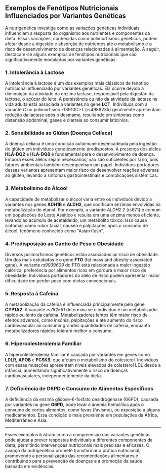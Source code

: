 
## Exemplos de Fenótipos Nutricionais Influenciados por Variantes Genéticas

A nutrigenética investiga como as variações genéticas individuais influenciam a resposta do organismo aos nutrientes e componentes da dieta. Essas variações, conhecidas como polimorfismos genéticos, podem afetar desde a digestão e absorção de nutrientes até o metabolismo e o risco de desenvolvimento de doenças relacionadas à alimentação. A seguir, destacam-se alguns exemplos de fenótipos nutricionais que são significativamente modulados por variantes genéticas:

### 1. **Intolerância à Lactose**

A intolerância à lactose é um dos exemplos mais clássicos de fenótipo nutricional influenciado por variantes genéticas. Ela ocorre devido à diminuição da atividade da enzima lactase, responsável pela digestão da lactose, o açúcar do leite. A persistência ou não da atividade da lactase na vida adulta está associada a variantes no gene **LCT**. Indivíduos com a variante *C* no polimorfismo -13910C>T (rs4988235) geralmente apresentam redução da lactase após o desmame, resultando em sintomas como distensão abdominal, gases e diarreia ao consumir laticínios.

### 2. **Sensibilidade ao Glúten (Doença Celíaca)**

A doença celíaca é uma condição autoimune desencadeada pela ingestão de glúten em indivíduos geneticamente predispostos. A presença dos alelos **HLA-DQ2** e **HLA-DQ8** é fundamental para o desenvolvimento da doença. Embora esses alelos sejam necessários, não são suficientes por si só, pois fatores ambientais também desempenham um papel. Indivíduos portadores dessas variantes apresentam maior risco de desenvolver reações adversas ao glúten, levando a sintomas gastrointestinais e complicações sistêmicas.

### 3. **Metabolismo do Álcool**

A capacidade de metabolizar o álcool varia entre os indivíduos devido a variantes nos genes **ADH1B** e **ALDH2**, que codificam enzimas envolvidas na metabolização do etanol. Por exemplo, a variante *ALDH2* *2* (rs671) é comum em populações do Leste Asiático e resulta em uma enzima menos eficiente, levando ao acúmulo de acetaldeído, um metabólito tóxico. Isso causa sintomas como rubor facial, náusea e palpitações após o consumo de álcool, fenômeno conhecido como "Asian flush".

### 4. **Predisposição ao Ganho de Peso e Obesidade**

Diversos polimorfismos genéticos estão associados ao risco de obesidade. Um dos mais estudados é o gene **FTO** (fat mass and obesity-associated gene). A variante *rs9939609* do FTO está relacionada a maior ingestão calórica, preferência por alimentos ricos em gordura e maior risco de obesidade. Indivíduos portadores do alelo de risco podem apresentar maior dificuldade em perder peso com dietas convencionais.

### 5. **Resposta à Cafeína**

A metabolização da cafeína é influenciada principalmente pelo gene **CYP1A2**. A variante *rs762551* determina se o indivíduo é um metabolizador rápido ou lento da cafeína. Metabolizadores lentos têm maior risco de efeitos adversos, como insônia, palpitações e até aumento do risco cardiovascular ao consumir grandes quantidades de cafeína, enquanto metabolizadores rápidos toleram melhor o consumo.

### 6. **Hipercolesterolemia Familiar**

A hipercolesterolemia familiar é causada por variantes em genes como **LDLR**, **APOB** e **PCSK9**, que afetam o metabolismo do colesterol. Indivíduos com essas mutações apresentam níveis elevados de colesterol LDL desde a infância, aumentando significativamente o risco de doenças cardiovasculares, independentemente da dieta.

### 7. **Deficiência de G6PD e Consumo de Alimentos Específicos**

A deficiência da enzima glicose-6-fosfato desidrogenase (G6PD), causada por variantes no gene **G6PD**, pode levar à anemia hemolítica após o consumo de certos alimentos, como favas (favismo), ou exposição a alguns medicamentos. Essa condição é mais prevalente em populações da África, Mediterrâneo e Ásia.

---

Esses exemplos ilustram como a compreensão das variantes genéticas pode ajudar a prever respostas individuais a diferentes componentes da dieta, permitindo intervenções nutricionais mais precisas e eficazes. O avanço da nutrigenética promete transformar a prática nutricional, promovendo a personalização das recomendações alimentares e contribuindo para a prevenção de doenças e a promoção da saúde baseada em evidências.
```
